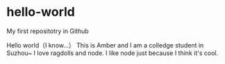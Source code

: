 # hello-world
My first repositotry in Github

Hello world（I know...）
This is Amber and I am a colledge student in Suzhou~
I love ragdolls and node. I like node just because I think it's cool. 
